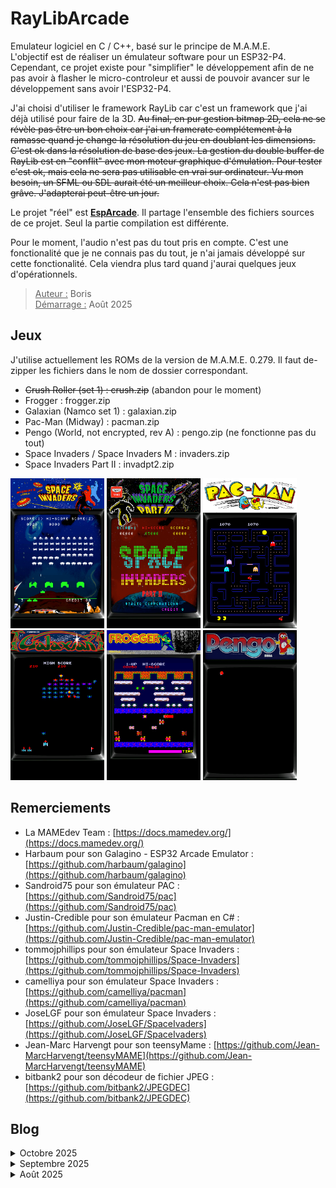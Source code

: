 
# RayLibArcade

Emulateur logiciel en C / C++, basé sur le principe de M.A.M.E.  
L'objectif est de réaliser un émulateur software pour un ESP32-P4. Cependant, ce projet existe pour "simplifier" le développement afin de ne pas avoir à flasher le micro-controleur et aussi de pouvoir avancer sur le développement sans avoir l'ESP32-P4.  

J'ai choisi d'utiliser le framework RayLib car c'est un framework que j'ai déjà utilisé pour faire de la 3D. ~~Au final, en pur gestion bitmap 2D, cela ne se révèle pas être un bon choix car j'ai un framerate complétement à la ramasse quand je change la résolution du jeu en doublant les dimensions. C'est ok dans la résolution de base des jeux. La gestion du double buffer de RayLib est en "conflit" avec mon moteur graphique d'émulation. Pour tester c'est ok, mais cela ne sera pas utilisable en vrai sur ordinateur. Vu mon besoin, un SFML ou SDL aurait été un meilleur choix. Cela n'est pas bien grâve. J'adapterai peut-être un jour.~~  

Le projet "réel" est **[EspArcade](https://github.com/BorisFR/EspArcade)**. Il partage l'ensemble des fichiers sources de ce projet. Seul la partie compilation est différente.

Pour le moment, l'audio n'est pas du tout pris en compte. C'est une fonctionalité que je ne connais pas du tout, je n'ai jamais développé sur cette fonctionalité. Cela viendra plus tard quand j'aurai quelques jeux d'opérationnels.  

> <ins>Auteur :</ins> Boris  
<ins>Démarrage :</ins> Août 2025  

## Jeux  

J'utilise actuellement les ROMs de la version de M.A.M.E. 0.279. Il faut de-zipper les fichiers dans le nom de dossier correspondant.  
- ~~Crush Roller (set 1) : crush.zip~~ (abandon pour le moment)  
- Frogger : frogger.zip  
- Galaxian (Namco set 1) : galaxian.zip  
- Pac-Man (Midway) : pacman.zip  
- Pengo (World, not encrypted, rev A) : pengo.zip (ne fonctionne pas du tout)
- Space Invaders / Space Invaders M : invaders.zip  
- Space Invaders Part II : invadpt2.zip  

<img src="sdcard/ss/invaders.png" alt="Space Invaders" width="150" /> <img src="sdcard/ss/invadpt2.png" alt="Space Invaders Part II" width="150" /> <img src="sdcard/ss/pacman.png" alt="Pacman" width="150" /> <img src="sdcard/ss/galaxian.png" alt="Galaxian" width="150" /> <img src="sdcard/ss/frogger.png" alt="Frogger" width="150" /> <img src="sdcard/ss/pengo.png" alt="Pengo" width="150" />  

## Remerciements

- La MAMEdev Team : [https://docs.mamedev.org/](https://docs.mamedev.org/)  
- Harbaum pour son Galagino - ESP32 Arcade Emulator : [https://github.com/harbaum/galagino](https://github.com/harbaum/galagino)  
- Sandroid75 pour son émulateur PAC : [https://github.com/Sandroid75/pac](https://github.com/Sandroid75/pac)  
- Justin-Credible pour son émulateur Pacman en C# : [https://github.com/Justin-Credible/pac-man-emulator](https://github.com/Justin-Credible/pac-man-emulator)  
- tommojphillips pour son émulateur Space Invaders : [https://github.com/tommojphillips/Space-Invaders](https://github.com/tommojphillips/Space-Invaders)  
- camelliya pour son émulateur Space Invaders : [https://github.com/camelliya/pacman](https://github.com/camelliya/pacman)  
- JoseLGF pour son émulateur Space Invaders : [https://github.com/JoseLGF/SpaceIvaders](https://github.com/JoseLGF/SpaceIvaders)  
- Jean-Marc Harvengt pour son teensyMame : [https://github.com/Jean-MarcHarvengt/teensyMAME](https://github.com/Jean-MarcHarvengt/teensyMAME)  
- bitbank2 pour son décodeur de fichier JPEG : [https://github.com/bitbank2/JPEGDEC](https://github.com/bitbank2/JPEGDEC)  

## Blog

<details>
<summary>Octobre 2025</summary>  

* Menu : J'ai commencé l'implémentation d'un menu pour choisir le jeu. J'ai également implémenté le fait de pouvoir quitter un jeu et d'en démarrer un autre. J'ai dû revoir légèrement l'allocation et libération de mémoire. La gestion du tactile/souris permet maintenant de détecter le "click" et le "scroll". Mon programme permet donc maintenant de démarrer sur le menu, lancer l'exécution un jeu, de le quitter pour revenir au menu, puis de démarrer l'exécution d'un autre jeu.
* Background & RayLib : l'implémentation de la transparence est maintenant normalement terminé, au moins pour les jeux fonctionnels actuellement. J'ai redessiné un background sur base de marquee et de contour d'écran pour chacun. Concernant l'utilisation de RayLib, la fenêtre est maintenant redimensionable et je fais en sorte que le ratio d'écran soit maintenu. Ce ratio est basé sur l'implémentation finale pour l'ESP32-P4 avec un écran de 800x1280. J'ai également implémenté la prise de screenshot pour alimenter cette page, l'ajout de crédit se fait via la touche '5' et le démarrage d'une partie par la touche '1'.  
* Dans la continuité de Galaxian, sur le même PCB (carte mère) il y a le jeu Pengo qui m'intéresse. C'est parti pour l'implémenter. Nouveauté : rom cryptée. J'implémente un truc par copier/coller du source de M.A.M.E... et c'est un échec. Le nom de la ROM est "not encrypted". J'essai avec ou sans décodage de la ROM mais sans succès... J'ai implémenté un peu plus de la logique de M.A.M.E. lors de la prise en compte de chaque jeu, particulièrement sur le chargement des ROM et des fonctions associées.  
* Galaxian & background : L'implémentation de Galaxian fût relativement facile. Elle est presque terminé, il reste à développer le champs d'étoiles qui défile. Pour "background", l'objectif est d'ajouter une image de fond plein écran derrière l'écran du jeu. J'ai commencé en utilisant l'excellente bibliothèque PNGdec de BitBank2. Manifestement, j'ai un beau souci d'intégration avec mon code. Après de nombreuses heures, j'ai utilisé son autre bibliothèque JPEGdec : succès ! J'ai réalisé rapidement quelques fonds d'écran pour chacun des jeux implémentés, ajouté un positionnement vertical des écrans et ça roule. Il faut encore affiner le graphisme de ces fonds d'écran, mais pour le moment, j'en suis satisfait et je peux passer à la suite. Il faut encore que j'implémente le redessin de ce fond d'écran quand il y a une couleur transparente sur l'écran.  
* Point de situation : le texte "credit" n'apparait pas dans le jeu Pacman, le nombre de crédits, lui, apparaît bien. Bizarre... ⁉️ Concernant Frogger, toujours le souci des couleurs, le nombre de vies qui n'apparaît pas, le jeu est en mode vie infini, gros travail sur le scrolling à faire, ... Bref, du boulot pour Frogger 😁 Et c'est à ce moment que je me rend compte que Frogger n'est pas sur le PCB de Pacman mais de Galaxian. Je me dis que pour avoir un Frogger opérationnel, je dois passer d'abord par l'implémentation de Galaxian. C'est parti!  
* J'ai trouvé le souci des inputs pour Pacman : un bug dans la gestion de l'interruption car j'écrasais la valeur du port 0, comme je le faisais avec Space Invaders. La logique est ici différente. J'ai maintenant corrigé le souci avec RayLib et les premiers jeux (sans limite de fps) fonctionne à plus de 1000 fps...  
* Changement de l'émulateur CpuI8085 pour i8080.Semble ok pour Space Invaders mais ne fonctionne pas pour Space Invaders Part II. Je teste en version ESP...  Bon, au final j'avais introduit un bug dans la gestion du "dirty screen". Comme cela ne fonctionnait pas uniquement avec les jeux i8080, j'avais mis en cause l'émulation du processeur... j'en ai donc implémenté un second. Ce second émulateur 'i8080' ne fonctionne pas avec Space Invaders Part II. Je suis donc revenu sur le premier 'i8085' et j'ai continué à creuser jusqu'à trouvé le bug. Cela ne se voyait pas dans les autres jeux car le 'dirty screen' n'est pas implenté pour ces jeux. Tout est à nouveau opérationnel et synchro en les deux versions😊.
* Début de l'implémentation du scrolling pour le jeu Frogger. Il semble que ce premier code soit opérationnel comme il le devrait. J'en suis surpris, il faut que je creuse un peu plus. J'ai un doute sur un potentiel décalage d'une ligne vers le bas.  
J'ai refait une synchro avec EspArcade. L'émulation I8080 ne fonctionne plus, l'ESP32-P4 fait un reboot à cause d'un morceau de code de ce processeur 😒  
* Le souci des INPUT_PORT est réglé : je n'avais pas implémenté toutes les touches (input du player 2 par exemple, ou encore le COIN2, COIN3", START P2, ...). Maintenant que c'est implémenté, ~~le souci de joystick de Pacman est réglé et~~ je sais enfin démarrer une  partie de FROGGER et même commencer à jouer. Bon, j'ai un souci avec les couleurs des sprites (pas des tiles) et je n'ai pas implémenté le scrolling. Il y a également un souci avec le nombre de vies : elles n'apparaissent pas et j'en ai un nombre infini. Pour le moment je n'ai aucune idée du pourquoi de ce phénomène.
* J'ai une première version des INPUT_PORT opérationnelle. Je me plonge dans le décodage graphique et c'est enfin un succès. J'ai les sprites de Pacman et de Frogger ! Space Invaders et sa suite sont toujours fonctionnels. Il y a cependant un "truc" avec les INPUT_PORT car au démarrage d'une partie de Pacman, le joystick ne fonctionne pas comme il devrait, je dois faire un mouvement dans toutes les directions pour que cela fonctionne correctement. Avec Frogger, je ne sais même pas simuler un COIN1. Le jeu Pacman est maintenant pleinement opérationnel ! J'ai commencé l'implémentation du clipping car les jeux positionnent des sprites sur l'écran dans des zones qui ne sont au final pas affichés.    
* Je tourne en rond, je n'arrive pas à avoir une fonction générique pour décoder les graphismes. Je plonge dans le code source de M.A.M.E. version 0.37xxx (genre pure C) et sur la toute dernière (C / C++ orienté objet). Je commence à intégrer la logique. J'en extrait du code que j'intègre dans le mien. Je commence par les macros permettant de charger les ROMS. Cela me permet d'avoir un gestionnaire de mémoire. J'intègre ensuite la partie qui gère les INPUT. Je revois complétement l'architecture logicielle de mon programme. Le tout nécessite la réécriture de nombreux morceaux de code initial. Le programme devient plus "générique". Pour intégrer un jeu, il faut un fichier de définitions (jeu.h) qui sont majoritairement copiées depuis Mame lui-même et un fichier de codes (jeu.c) qui implémente les spécificités pour le jeu. On retrouve la logique d'implémentation de Mame car je m'en inspire énormément.  
</details>

<details>
<summary>Septembre 2025</summary>  

* En "bidouillant", j'arrive à avoir les sprites opérationnels. Cependant cela ne me satisfait pas trop car cela semble trop en "dur" pour ce jeu et ne fonctionnera surement pas pour d'autres.  Je décide donc d'essayer sur un autre jeu Z80. Je choisis d'abord Crush Roller mais eu final, il y a une protection des ROM et je ne pas trop envie de m'y atteler dès à présent. Je bascule alors sur le jeu Frogger. Celui-ci utilise deux Z80, mais un des deux n'est utile que pour l'audio : cela devrait donc me suffir pour valider mon développement.  Bon, une petite adaptation est nécessaire pour les ROM car certaines ne sont pas utilisale tel quel pour avoir le graphisme. Une inversion des bit 0 et 1 a lieu sur la première rom graphique et également pour la première ROM audio.  
* J'avance doucement en analysant d'autres émulateurs Pacman. J'arrive à faire fonctionner l'émulation Z80, le souci étant ue j'aimerai ne faire que du C++ mais quasi tout les émulateurs sont en pur C. L'autre souci est au niveau graphique : il faut décoder le stockage des tiles et sprites. Je m'inspire de ces autres émulateurs, cela commence à fonctionner, au moins pour les tiles de taille 8x8. Pour les sprites 16x16, c'est un peu tout mélangé. J'ai ma fonction qui extrait les couleurs et également les palettes de couleurs. Je suis un peu perdu avec la notion de "pen" de Mame.  
* J'enchaine sur un nouveau jeu avec un autre processeur. Les jeux sur le processeur I8080 en noir et blanc sont tout de même un peu trop ancien à mon goût. Je me contenterai de Space Invaders et Space Invaders Part II.  
Le nouveau jeu aura donc de la couleur est mon choix se porte sur Pacman qui fonctionne sur un processeur Z80.  
* Histoire de valider le début du code, j'implémente un jeu ressemblant : Space Invaders Part II. Quelques soucis dans le code mais au final, cela fonctionne. Je peaufine l'affichage afin d'implémenter le filtre de couleurs.
</details>

<details>
<summary>Août 2025</summary>  

* Je démarre l'écriture du code avec un jeu simple à émuler. Mon choix se porte sur Space Invaders.  
* Il n'y a pas de gestion de couleur, c'est juste un filtre transparent sur l'écran.En fonction de l'emplacement du pixel allumé, le joueur le verra au travers du filtre et verra donc la couleur.  
Le jeu allume et éteint les pixels, chaque pixel est un bit d'un octet.  
Découverte du jeu, il fonctionne avec un processeur I8080. J'ai rapidement un affichage qui fonctionne. Sauf qu'il n'y a pas les envahisseurs ! Il faut implémenter les interruptions au niveau de l'émulation du processeur. J'implemente dans la foulée une gestion minimale des inputs afin de pouvoir commencer à interagir avec le jeu. J'implémente une gestion d'écran bitmap avec une gestion du "dirty" afin d'optimiser l'affichage et obtenir un 60 images par secondes au minimum sur l'ESP32-P4.  
</details>
